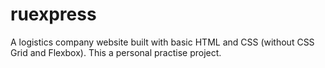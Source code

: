 # ruexpress
A logistics company website built with basic HTML and CSS (without CSS Grid and Flexbox). This a personal practise project.
